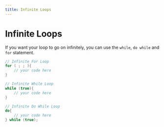 ```yaml
---
title: Infinite Loops
---
```

# Infinite Loops

If you want your loop to go on infinitely, you can use the `while`, `do while` and `for` statement.

```java
// Infinite For Loop
for ( ; ; ){
    // your code here
}

// Infinite While Loop
while (true){
    // your code here
}

// Infinite Do While Loop
do{
    // your code here
} while (true);
```